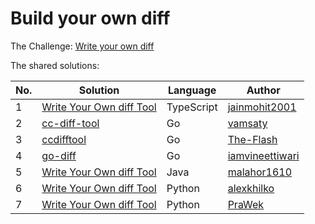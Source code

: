# Build your own diff

The Challenge: [Write your own diff](https://codingchallenges.fyi/challenges/challenge-diff)

The shared solutions:

| No. | Solution | Language | Author |
|-----|----------|----------|--------|
| 1 | [Write Your Own diff Tool](https://github.com/jainmohit2001/coding-challenges/tree/master/src/13) | TypeScript | [jainmohit2001](https://github.com/jainmohit2001) |
| 2 | [cc-diff-tool](https://github.com/vamsaty/cc-diff-tool) | Go | [vamsaty](https://github.com/vamsaty) |
| 3 | [ccdifftool](https://github.com/The-Flash/ccdifftool) | Go | [The-Flash](https://github.com/The-Flash) |
| 4 | [go-diff](https://github.com/iamvineettiwari/go-diff) | Go | [iamvineettiwari](https://github.com/iamvineettiwari) |
| 5 | [Write Your Own diff Tool](https://github.com/malahor1610/Differ) | Java | [malahor1610](https://github.com/malahor1610) |
| 6 | [Write Your Own diff Tool](https://github.com/alexkhilko/diff) | Python | [alexkhilko](https://github.com/alexkhilko) |
| 7 | [Write Your Own diff Tool](https://github.com/PraWek/diff-tool) | Python | [PraWek](https://github.com/PraWek) |
